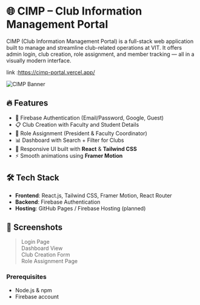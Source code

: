 # 🌐 CIMP – Club Information Management Portal

CIMP (Club Information Management Portal) is a full-stack web application built to manage and streamline club-related operations at VIT. It offers admin login, club creation, role assignment, and member tracking — all in a visually modern interface.

link :https://cimp-portal.vercel.app/

![CIMP Banner](https://img.collegepravesh.com/2015/12/Vellore-Institute-of-Technology-Logo.png)

## 🔥 Features

- 🔐 Firebase Authentication (Email/Password, Google, Guest)
- 📋 Club Creation with Faculty and Student Details
- 👥 Role Assignment (President & Faculty Coordinator)
- 📊 Dashboard with Search + Filter for Clubs
- 🎨 Responsive UI built with **React** & **Tailwind CSS**
- ⚡ Smooth animations using **Framer Motion**

## 🛠️ Tech Stack

- **Frontend**: React.js, Tailwind CSS, Framer Motion, React Router
- **Backend**: Firebase Authentication
- **Hosting**: GitHub Pages / Firebase Hosting (planned)

## 📸 Screenshots

> Login Page  
> Dashboard View  
> Club Creation Form  
> Role Assignment Page  


### Prerequisites
- Node.js & npm
- Firebase account

